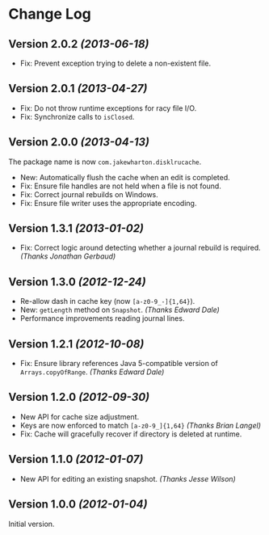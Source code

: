 Change Log
==========

Version 2.0.2 *(2013-06-18)*
----------------------------

* Fix: Prevent exception trying to delete a non-existent file.

Version 2.0.1 *(2013-04-27)*
----------------------------

* Fix: Do not throw runtime exceptions for racy file I/O.
* Fix: Synchronize calls to `isClosed`.

Version 2.0.0 *(2013-04-13)*
----------------------------

The package name is now `com.jakewharton.disklrucache`.

* New: Automatically flush the cache when an edit is completed.
* Fix: Ensure file handles are not held when a file is not found.
* Fix: Correct journal rebuilds on Windows.
* Fix: Ensure file writer uses the appropriate encoding.

Version 1.3.1 *(2013-01-02)*
----------------------------

* Fix: Correct logic around detecting whether a journal rebuild is required.
  *(Thanks Jonathan Gerbaud)*

Version 1.3.0 *(2012-12-24)*
----------------------------

* Re-allow dash in cache key (now `[a-z0-9_-]{1,64}`).
* New: `getLength` method on `Snapshot`. *(Thanks Edward Dale)*
* Performance improvements reading journal lines.

Version 1.2.1 *(2012-10-08)*
----------------------------

* Fix: Ensure library references Java 5-compatible version of
  `Arrays.copyOfRange`. *(Thanks Edward Dale)*

Version 1.2.0 *(2012-09-30)*
----------------------------

* New API for cache size adjustment.
* Keys are now enforced to match `[a-z0-9_]{1,64}` *(Thanks Brian Langel)*
* Fix: Cache will gracefully recover if directory is deleted at runtime.

Version 1.1.0 *(2012-01-07)*
----------------------------

* New API for editing an existing snapshot. *(Thanks Jesse Wilson)*

Version 1.0.0 *(2012-01-04)*
----------------------------

Initial version.
